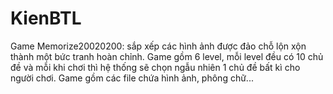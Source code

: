 # KienBTL
Game Memorize20020200: sắp xếp các hình ảnh được đảo chỗ lộn xộn thành một bức tranh hoàn chỉnh.
Game gồm 6 level, mỗi level đều có 10 chủ đề và mỗi khi chơi thì hệ thống sẽ chọn ngẫu nhiên 1 chủ đề bất kì cho người chơi.
Game gồm các file chứa hình ảnh, phông chữ...

